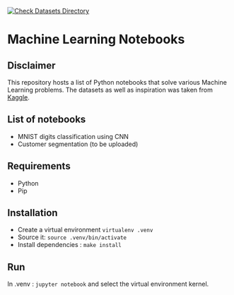 [![Check Datasets Directory](https://github.com/vkarapatsias/Kaggle-Machine-Learning-Notebooks/actions/workflows/main.yml/badge.svg)](https://github.com/vkarapatsias/Kaggle-Machine-Learning-Notebooks/actions/workflows/main.yml)
# Machine Learning Notebooks

## Disclaimer

This repository hosts a list of Python notebooks that solve various Machine Learning problems. The datasets as well as inspiration was taken from [Kaggle](https://www.kaggle.com/).

## List of notebooks

- MNIST digits classification using CNN
- Customer segmentation (to be uploaded)


## Requirements
- Python
- Pip

## Installation
 - Create a virtual environment `virtualenv .venv`
 - Source it: `source .venv/bin/activate`
 - Install dependencies : `make install`

## Run 
In .venv : `jupyter notebook` and select the virtual environment kernel.